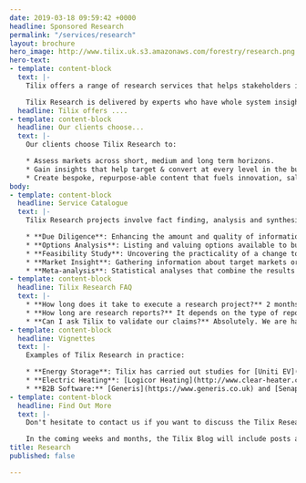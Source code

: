 ```yaml
---
date: 2019-03-18 09:59:42 +0000
headline: Sponsored Research
permalink: "/services/research"
layout: brochure
hero_image: http://www.tilix.uk.s3.amazonaws.com/forestry/research.png
hero-text:
- template: content-block
  text: |-
    Tilix offers a range of research services that helps stakeholders in the energy and clean-tech categories frame their market, develop their business and better understand product-market fit.

    Tilix Research is delivered by experts who have whole system insight and experience. Our clients trust us for advice, ideas and opinions around technologies, people, processes, organisations, markets, products and projects.
  headline: Tilix offers ....
- template: content-block
  headline: Our clients choose...
  text: |-
    Our clients choose Tilix Research to:

    * Assess markets across short, medium and long term horizons.
    * Gain insights that help target & convert at every level in the business development funnel.
    * Create bespoke, repurpose-able content that fuels innovation, sales and marketing activity.
body:
- template: content-block
  headline: Service Catalogue
  text: |-
    Tilix Research projects involve fact finding, analysis and synthesis. They deliver reports and presentations which are served with dollops of creative thinking. Examples of research projects include:

    * **Due Diligence**: Enhancing the amount and quality of information available to decision makers before entering into an agreement or contract.
    * **Options Analysis**: Listing and valuing options available to business management, regulators and investors relating to opportunities and threats.
    * **Feasibility Study**: Uncovering the practicality of a change to an existing business or a proposed new venture.
    * **Market Insight**: Gathering information about target markets or customers to support the business strategy process or business development activities.
    * **Meta-analysis**: Statistical analyses that combine the results of multiple studies.
- template: content-block
  headline: Tilix Research FAQ
  text: |-
    * **How long does it take to execute a research project?** 2 months is the average duration but shorter or longer projects are quite common.
    * **How long are research reports?** It depends on the type of report, the subject chosen, as well as other factors. Tilix reports range from 5 page market overviews or appraisals to upwards of 60 pages for in-depth studies.
    * **Can I ask Tilix to validate our claims?** Absolutely. We are happy to act as an independent 3rd party to validate your company's claims about its products or services. However, we don’t guarantee the outcome. If it is unfavourable, you should treat the report as internal lessons learnt rather than marketing collateral.
- template: content-block
  headline: Vignettes
  text: |-
    Examples of Tilix Research in practice:

    * **Energy Storage**: Tilix has carried out studies for [Uniti EV](https://www.uniti.earth/) and [Pivot Power](http://pivot-power.co.uk/). in areas including lithium-ion battery technology and vehicle to grid.
    * **Electric Heating**: [Logicor Heating](http://www.clear-heater.co.uk/), a leader in far-field IR heating technology, has benefited both tactically and strategically from Tilix Research focussed on metering and sensors.
    * **B2B Software:** [Generis](https://www.generis.co.uk) and [Senapt](http://senapt.co.uk) engaged Tilix to explore trends in pricing, integration, infrastructure and business intelligence affecting the market for their software.
- template: content-block
  headline: Find Out More
  text: |-
    Don't hesitate to contact us if you want to discuss the Tilix Research value proposition in more detail. We will be delighted share outputs from the research cycle e.g. project proposals, data, methods, workflows, software, project reports and research articles.

    In the coming weeks and months, the Tilix Blog will include posts about our research projects and methods.
title: Research
published: false

---
```

